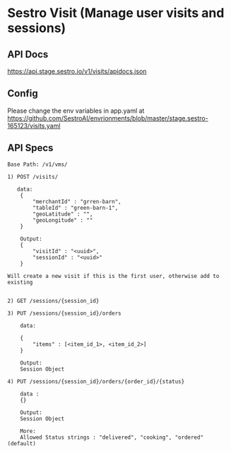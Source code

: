 # Sestro Visit (Manage user visits and sessions)

## API Docs

https://api.stage.sestro.io/v1/visits/apidocs.json

## Config

Please change the env variables in app.yaml 
at https://github.com/SestroAI/envrionments/blob/master/stage.sestro-165123/visits.yaml

## API Specs

```
Base Path: /v1/vms/

1) POST /visits/

   data: 
    {
        "merchantId" : "grren-barn",
        "tableId" : "green-barn-1",
        "geoLatitude" : "",
        "geoLongitude" : ""
    }

    Output:
    {
        "visitId" : "<uuid>",
        "sessionId" : "<uuid>"
    }

Will create a new visit if this is the first user, otherwise add to existing


2) GET /sessions/{session_id}

3) PUT /sessions/{session_id}/orders

    data:

    {
        "items" : [<item_id_1>, <item_id_2>]
    }

    Output:
    Session Object

4) PUT /sessions/{session_id}/orders/{order_id}/{status}

    data :
    {}

    Output:
    Session Object
    
    More:
    Allowed Status strings : "delivered", "cooking", "ordered" (default)

```
